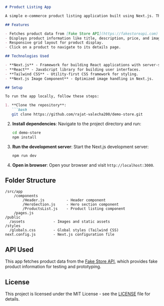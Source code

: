 ```markdown
# Product Listing App

A simple e-commerce product listing application built using Next.js. This app fetches product data from an API and displays it in a responsive grid layout with interactive features like image display, product description, and navigation to individual product details.

## Features

- Fetches product data from [Fake Store API](https://fakestoreapi.com).
- Displays product information like title, description, price, and image.
- Responsive grid layout for product display.
- Click on a product to navigate to its details page.

## Technologies Used

- **Next.js** - Framework for building React applications with server-side rendering and static site generation.
- **React** - JavaScript library for building user interfaces.
- **Tailwind CSS** - Utility-first CSS framework for styling.
- **Next.js Image Component** - Optimized image handling in Next.js.

## Setup

To run the app locally, follow these steps:

1. **Clone the repository**:
   ```bash
   git clone https://github.com/rajat-valecha200/demo-store.git
   ```

2. **Install dependencies**:
   Navigate to the project directory and run:
   ```bash
   cd demo-store
   npm install
   ```

3. **Run the development server**:
   Start the Next.js development server:
   ```bash
   npm run dev
   ```

4. **Open in browser**:
   Open your browser and visit `http://localhost:3000`.

## Folder Structure

```
/src/app
    /components
        /Header.js          - Header component
        /HeroSection.js     - Hero section component
        /ProductsList.js    - Product listing component
    /pages.js
/public
  /assets             - Images and static assets
/styles
  /globals.css        - Global styles (Tailwind CSS)
next.config.js        - Next.js configuration file
```

## API Used

This app fetches product data from the [Fake Store API](https://fakestoreapi.com/products), which provides fake product information for testing and prototyping.

## License

This project is licensed under the MIT License - see the [LICENSE](LICENSE) file for details.